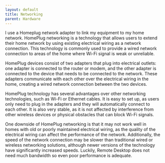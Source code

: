 ```yaml
---
layout: default
title: Networking
parent: Hardware
---
```

I use a Homeplug network adapter to link my equipment to my home network. HomePlug networking is a technology that allows users to extend their home network by using existing electrical wiring as a network connection. This technology is commonly used to provide a wired network connection to areas of the home where Wi-Fi signal is weak or unreliable.

HomePlug devices consist of two adapters that plug into electrical outlets: one adapter is connected to the router or modem, and the other adapter is connected to the device that needs to be connected to the network. These adapters communicate with each other over the electrical wiring in the home, creating a wired network connection between the two devices.

HomePlug technology has several advantages over other networking technologies, such as Wi-Fi or Ethernet cables. It is easy to set up, as users only need to plug in the adapters and they will automatically connect to each other. It is also very stable, as it is not affected by interference from other wireless devices or physical obstacles that can block Wi-Fi signals.

One downside of HomePlug networking is that it may not work well in homes with old or poorly maintained electrical wiring, as the quality of the electrical wiring can affect the performance of the network. Additionally, the speed of the network connection may be slower than traditional wired or wireless networking solutions, although newer versions of the technology have significantly increased speeds. Luckily, Remote Desktop does not need much bandwidth so even poor performance is adequate.